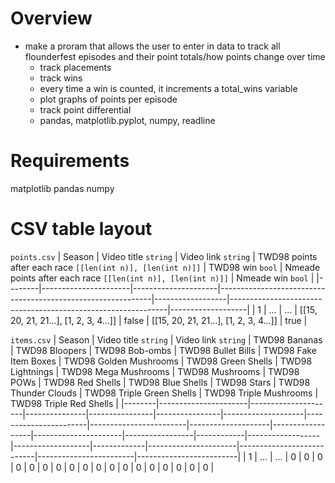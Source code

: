 # Overview 

- make a proram that allows the user to enter in data to track all flounderfest episodes and their point totals/how points change over time
    - track placements
    - track wins
    - every time a win is counted, it increments a total_wins variable
    - plot graphs of points per episode
    - track point differential
    - pandas, matplotlib.pyplot, numpy, readline

# Requirements

matplotlib
pandas
numpy

# CSV table layout

`points.csv`
| Season | Video title `string` | Video link `string` | TWD98 points after each race `[[len(int n)], [len(int n)]]` | TWD98 win `bool` | Nmeade points after each race `[[len(int n)], [len(int n)]]` | Nmeade win `bool` |
|--------|----------------------|---------------------|-------------------------------------------------------------|------------------|--------------------------------------------------------------|-------------------|
| 1      | ...                  | ...                 | [[15, 20, 21, 21...], [1, 2, 3, 4...]]                      | false            | [[15, 20, 21, 21...], [1, 2, 3, 4...]]                       | true              |

`items.csv`
| Season | Video title `string` | Video link `string` | TWD98 Bananas | TWD98 Bloopers | TWD98 Bob-ombs | TWD98 Bullet Bills | TWD98 Fake Item Boxes | TWD98 Golden Mushrooms | TWD98 Green Shells | TWD98 Lightnings | TWD98 Mega Mushrooms | TWD98 Mushrooms | TWD98 POWs | TWD98 Red Shells | TWD98 Blue Shells | TWD98 Stars | TWD98 Thunder Clouds | TWD98 Triple Green Shells | TWD98 Triple Mushrooms | TWD98 Triple Red Shells |
|--------|----------------------|---------------------|---------------|----------------|----------------|--------------------|-----------------------|------------------------|--------------------|------------------|----------------------|-----------------|------------|------------------|-------------------|-------------|----------------------|---------------------------|------------------------|-------------------------|
| 1      | ...                  | ...                 | 0             | 0              | 0              | 0                  | 0                     | 0                      | 0                  | 0                | 0                    | 0               | 0          | 0                | 0                 | 0           | 0                    | 0                         | 0                      | 0                       |
